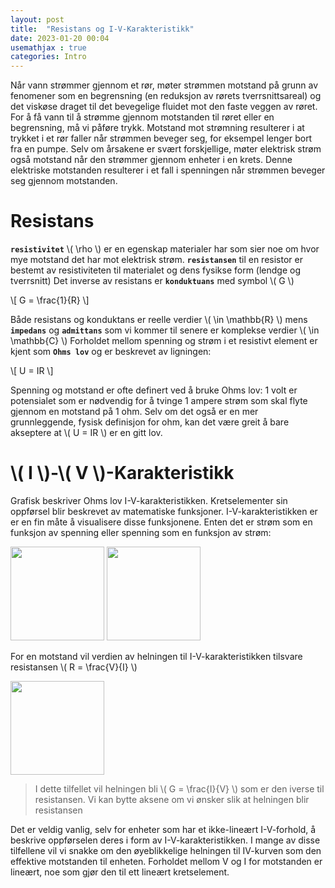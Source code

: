 ```yaml
---
layout: post
title:  "Resistans og I-V-Karakteristikk"
date: 2023-01-20 00:04
usemathjax : true
categories: Intro
---
```


Når vann strømmer gjennom et rør, møter strømmen motstand på grunn av fenomener som en begrensning (en reduksjon av rørets tverrsnittsareal) og det viskøse draget til det bevegelige fluidet mot den faste veggen av røret. For å få vann til å strømme gjennom motstanden til røret eller en begrensning, må vi påføre trykk. Motstand mot strømning resulterer i at trykket i et rør faller når strømmen beveger seg, for eksempel lenger bort fra en pumpe.
Selv om årsakene er svært forskjellige, møter elektrisk strøm også motstand når den strømmer gjennom enheter i en krets. Denne elektriske motstanden resulterer i et fall i spenningen når strømmen beveger seg gjennom motstanden.

# Resistans

**`resistivitet`** \\( \rho \\) er en egenskap materialer har som sier noe om hvor mye motstand det har mot elektrisk strøm.
**`resistansen`** til en resistor er bestemt av resistiviteten til materialet og dens fysikse form (lendge og tverrsnitt)
Det inverse av resistans er **`konduktuans`** med symbol \\( G \\)

\\[ G = \frac{1}{R} \\]

Både resistans og konduktans er reelle verdier \\( \in \mathbb{R} \\) mens **`impedans`** og **`admittans`** som vi kommer til senere er komplekse verdier \\( \in \mathbb{C} \\)
Forholdet mellom spenning og strøm i et resistivt element er kjent som **`Ohms lov`** og er beskrevet av ligningen:

\\[ U = IR \\]

Spenning og motstand er ofte definert ved å bruke Ohms lov: 1 volt er potensialet som er nødvendig for å tvinge 1 ampere
strøm som skal flyte gjennom en motstand på 1 ohm. Selv om det også er en mer grunnleggende,
fysisk definisjon for ohm, kan det være greit å bare akseptere at \\( U = IR \\) er en gitt lov.

# \\( I \\)-\\( V \\)-Karakteristikk
Grafisk beskriver Ohms lov I-V-karakteristikken. Kretselementer sin oppførsel blir beskrevet av matematiske funksjoner. I-V-karakteristikken er er en fin måte å visualisere disse funksjonene. Enten det er strøm som en funksjon av spenning eller spenning som en funksjon av strøm:

<div class="centerimg">
<img class="centerimg" src="{{site.baseurl}}/assets/img/IV.svg" height="150px">
<img class="centerimg" src="{{site.baseurl}}/assets/img/IV2.svg" height="150px">
</div>

For en motstand vil verdien av helningen til I-V-karakteristikken tilsvare resistansen \\( R = \frac{V}{I} \\)

<div class="centerimg">
<img class="centerimg" src="{{site.baseurl}}/assets/img/IVres.svg" height="150px">
</div>

> I dette tilfellet vil helningen bli \\( G = \frac{I}{V} \\) som er den iverse til resistansen. Vi kan bytte aksene om vi ønsker slik at helningen blir resistansen

Det er veldig vanlig, selv for enheter som har et ikke-lineært I-V-forhold, å beskrive oppførselen deres i form av I-V-karakteristikken. I mange av disse tilfellene vil vi snakke om den øyeblikkelige helningen til IV-kurven som den effektive motstanden til enheten. Forholdet mellom V og I for motstanden er lineært, noe som gjør den til ett lineært kretselement.
